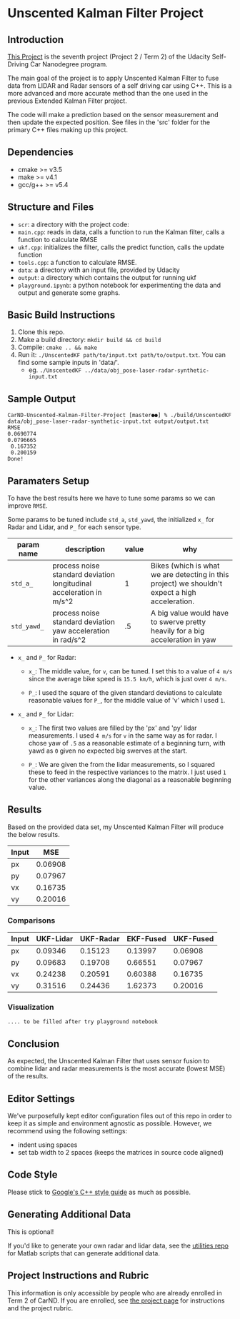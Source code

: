 # Unscented Kalman Filter Project


## Introduction

[This Project](https://github.com/udacity/CarND-Unscented-Kalman-Filter-Project) is the seventh project (Project 2 / Term 2) of the Udacity Self-Driving Car Nanodegree program.

The main goal of the project is to apply Unscented Kalman Filter to fuse data from LIDAR and Radar sensors of a self driving car using C++. This is a more advanced and more accurate method than the one used in the previous Extended Kalman Filter project.

The code will make a prediction based on the sensor measurement and then update the expected position. See files in the 'src' folder for the primary C++ files making up this project.

## Dependencies

* cmake >= v3.5
* make >= v4.1
* gcc/g++ >= v5.4

## Structure and Files

  - `scr`: a directory with the project code:
  - `main.cpp`: reads in data, calls a function to run the Kalman filter, calls a function to calculate RMSE
  - `ukf.cpp`:  initializes the filter, calls the predict function, calls the update function
  - `tools.cpp`: a function to calculate RMSE.
  - `data`: a directory with an input file, provided by Udacity
  - `output`: a directory which contains the output for running ukf
  - `playground.ipynb`: a python notebook for experimenting the data and output and generate some graphs.

## Basic Build Instructions

1. Clone this repo.
2. Make a build directory: `mkdir build && cd build`
3. Compile: `cmake .. && make`
4. Run it: `./UnscentedKF path/to/input.txt path/to/output.txt`. You can find
   some sample inputs in 'data/'.
    - eg. `./UnscentedKF ../data/obj_pose-laser-radar-synthetic-input.txt`

## Sample Output

```
CarND-Unscented-Kalman-Filter-Project [master●●] % ./build/UnscentedKF data/obj_pose-laser-radar-synthetic-input.txt output/output.txt
RMSE
0.0690774
0.0796665
 0.167352
 0.200159
Done!
```

## Paramaters Setup

To have the best results here we have to tune some params so we can improve `RMSE`.

Some params to be tuned include `std_a`, `std_yawd`, the initialized `x_` for Radar and Lidar, and `P_` for each sensor type.

| param name | description                                                         | value | why                                                                                             |
|------------|---------------------------------------------------------------------|-------|-------------------------------------------------------------------------------------------------|
| `std_a_`     | process noise standard deviation longitudinal acceleration in m/s^2 | 1     | Bikes (which is what we are detecting in this project) we shouldn't expect a high acceleration. |
| `std_yawd_`  | process noise standard deviation yaw acceleration in rad/s^2        | .5    | A big value would have to swerve pretty heavily for a big acceleration in yaw                   |

* `x_` and `P_` for Radar:

  * `x_`: The middle value, for `v`, can be tuned. I set this to a value of `4 m/s` since the average bike speed is `15.5 km/h`, which is just over `4 m/s`.

  * `P_`: I used the square of the given standard deviations to calculate reasonable values for `P_`, for the middle value of 'v' which I used `1`.

* `x_` and `P_` for Lidar:

  * `x_`: The first two values are filled by the 'px' and 'py' lidar measurements. I used `4 m/s` for `v` in the same way as for radar. I chose yaw of `.5` as a reasonable estimate of a beginning turn, with yawd as `0` given no expected big swerves at the start.

  * `P_`: We are given the  from the lidar measurements, so I squared these to feed in the respective variances to the matrix. I just used `1` for the other variances along the diagonal as a reasonable beginning value.

## Results

Based on the provided data set, my Unscented Kalman Filter will produce the below results. 

| Input |   MSE   |
| ----- | ------- |
|  px   | 0.06908 |
|  py   | 0.07967 |
|  vx   | 0.16735 |
|  vy   | 0.20016 |

### Comparisons


| Input | UKF-Lidar | UKF-Radar | EKF-Fused | UKF-Fused |
| ----- | --------- | --------- | --------- | --------- |
|  px   |  0.09346  |  0.15123  |  0.13997  |  0.06908  |
|  py   |  0.09683  |  0.19708  |  0.66551  |  0.07967  |
|  vx   |  0.24238  |  0.20591  |  0.60388  |  0.16735  |
|  vy   |  0.31516  |  0.24436  |  1.62373  |  0.20016  |

### Visualization

	.... to be filled after try playground notebook

## Conclusion

As expected, the Unscented Kalman Filter that uses sensor fusion to combine lidar and radar measurements is the most accurate (lowest MSE) of the results.


## Editor Settings

We've purposefully kept editor configuration files out of this repo in order to
keep it as simple and environment agnostic as possible. However, we recommend
using the following settings:

* indent using spaces
* set tab width to 2 spaces (keeps the matrices in source code aligned)

## Code Style

Please stick to [Google's C++ style guide](https://google.github.io/styleguide/cppguide.html) as much as possible.

## Generating Additional Data

This is optional!

If you'd like to generate your own radar and lidar data, see the
[utilities repo](https://github.com/udacity/CarND-Mercedes-SF-Utilities) for
Matlab scripts that can generate additional data.

## Project Instructions and Rubric

This information is only accessible by people who are already enrolled in Term 2
of CarND. If you are enrolled, see [the project page](https://classroom.udacity.com/nanodegrees/nd013/parts/40f38239-66b6-46ec-ae68-03afd8a601c8/modules/0949fca6-b379-42af-a919-ee50aa304e6a/lessons/c3eb3583-17b2-4d83-abf7-d852ae1b9fff/concepts/f437b8b0-f2d8-43b0-9662-72ac4e4029c1)
for instructions and the project rubric.

